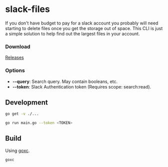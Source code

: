 # slack-files

If you don't have budget to pay for a slack account you probably will need starting to delete files once you get the storage out of space. This CLI is just a simple solution to help find out the largest files in your account.

### Download

[Releases](https://github.com/maxcnunes/slack-files/releases)

### Options

* **--query**: Search query. May contain booleans, etc.
* **--token**: Slack Authentication token (Requires scope: search:read).

## Development

```bash
go get -v ./...

go run main.go --token <TOKEN>
```

## Build

Using [goxc](https://github.com/laher/goxc).

```bash
goxc
```
